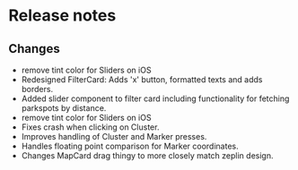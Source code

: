 # Release notes
## Changes
* remove tint color for Sliders on iOS
* Redesigned FilterCard: Adds 'x' button, formatted texts and adds borders.
* Added slider component to filter card including functionality for fetching parkspots by distance.
* remove tint color for Sliders on iOS
* Fixes crash when clicking on Cluster.
* Improves handling of Cluster and Marker presses.
* Handles floating point comparison for Marker coordinates.
* Changes MapCard drag thingy to more closely match zeplin design.

